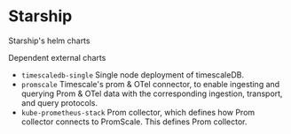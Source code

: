 # Starship

Starship's helm charts

Dependent external charts

* `timescaledb-single` Single node deployment of timescaleDB.
* `promscale` Timescale's prom & OTel connector, to enable ingesting and querying Prom & OTel data with the corresponding 
  ingestion, transport, and query protocols.
* `kube-prometheus-stack` Prom collector, which defines how Prom collector connects to PromScale. This defines Prom collector.
